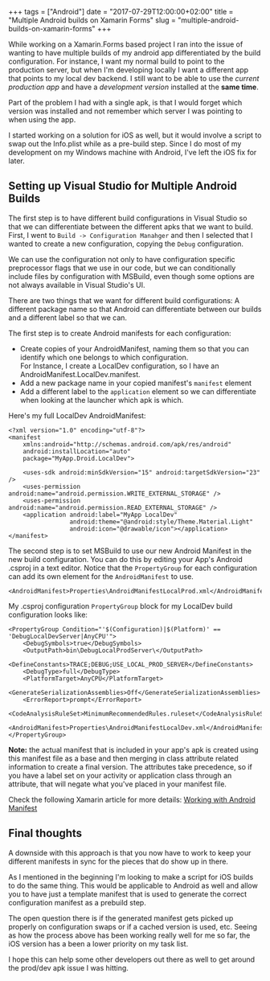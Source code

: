 +++
tags = ["Android"]
date = "2017-07-29T12:00:00+02:00"
title = "Multiple Android builds on Xamarin Forms"
slug = "multiple-android-builds-on-xamarin-forms"
+++

While working on a Xamarin.Forms based project I ran into the issue of wanting to have multiple builds of my android app differentiated by the build configuration.  For instance, I want my normal build to point to the production server, but when I'm developing locally I want a different app that points to my local dev backend.  I still want to be able to use the _current production app_ and have a _development version_ installed at the **same time**.

Part of the problem I had with a single apk, is that I would forget which version was installed and not remember which server I was pointing to when using the app.

I started working on a solution for iOS as well, but it would involve a script to swap out the Info.plist while as a pre-build step.  Since I do most of my development on my Windows machine with Android, I've left the iOS fix for later.

## Setting up Visual Studio for Multiple Android Builds

The first step is to have different build configurations in Visual Studio so that we can differentiate between the different apks that we want to build.  First, I went to `Build -> Configuration Manahger` and then I selected that I wanted to create a new configuration, copying the `Debug` configuration.

We can use the configuration not only to have configuration specific preprocessor flags that we use in our code, but we can conditionally include files by configuration with MSBuild, even though some options are not always available in Visual Studio's UI.

There are two things that we want for different build configurations: A different package name so that Android can differentiate between our builds and a different label so that we can.

The first step is to create Android manifests for each configuration:

- Create copies of your AndroidManifest, naming them so that you can identify which one belongs to which configuration.  
For Instance, I create a LocalDev configuration, so I have an AndroidManifest.LocalDev.manifest.
- Add a new package name in your copied manifest's `manifest` element
- Add a different label to the `application` element so we can differentiate when looking at the launcher which apk is which.

Here's my full LocalDev AndroidManifest:

    <?xml version="1.0" encoding="utf-8"?>
    <manifest 
        xmlns:android="http://schemas.android.com/apk/res/android" 
        android:installLocation="auto" 
        package="MyApp.Droid.LocalDev">

        <uses-sdk android:minSdkVersion="15" android:targetSdkVersion="23" />
        <uses-permission android:name="android.permission.WRITE_EXTERNAL_STORAGE" />
        <uses-permission android:name="android.permission.READ_EXTERNAL_STORAGE" />
        <application android:label="MyApp LocalDev"
                     android:theme="@android:style/Theme.Material.Light" 
                     android:icon="@drawable/icon"></application>
    </manifest>

The second step is to set MSBuild to use our new Android Manifest in the new build configuration.  You can do this by editing your App's Android .csproj in a text editor.  Notice that the `PropertyGroup` for each configuration can add its own element for the `AndroidManifest` to use.

    <AndroidManifest>Properties\AndroidManifestLocalProd.xml</AndroidManifest>


My .csproj configuration `PropertyGroup` block for my LocalDev build configuration looks like:

    <PropertyGroup Condition="'$(Configuration)|$(Platform)' == 'DebugLocalDevServer|AnyCPU'">
        <DebugSymbols>true</DebugSymbols>
        <OutputPath>bin\DebugLocalProdServer\</OutputPath>
        <DefineConstants>TRACE;DEBUG;USE_LOCAL_PROD_SERVER</DefineConstants>
        <DebugType>full</DebugType>
        <PlatformTarget>AnyCPU</PlatformTarget>
        <GenerateSerializationAssemblies>Off</GenerateSerializationAssemblies>
        <ErrorReport>prompt</ErrorReport>
        <CodeAnalysisRuleSet>MinimumRecommendedRules.ruleset</CodeAnalysisRuleSet>
        <AndroidManifest>Properties\AndroidManifestLocalDev.xml</AndroidManifest>
    </PropertyGroup>

**Note:** the actual manifest that is included in your app's apk is created using this manifest file as a base and then merging in class attribute related information to create a final version.  The attributes take precedence, so if you have a label set on your activity or application class through an attribute, that will negate what you've placed in your manifest file.

Check the following Xamarin article for more details: [Working with Android Manifest](https://developer.xamarin.com/guides/android/advanced_topics/working_with_androidmanifest.xml/)


## Final thoughts
A downside with this approach is that you now have to work to keep your different manifests in sync for the pieces that do show up in there.  

As I mentioned in the beginning I'm looking to make a script for iOS builds to do the same thing.  This would be applicable to Android as well and allow you to have just a template manifest that is used to generate the correct configuration manifest as a prebuild step.  

The open question there is if the generated manifest gets picked up properly on configuration swaps or if a cached version is used, etc.  Seeing as how the process above has been working really well for me so far, the iOS version has a been a lower priority on my task list.

I hope this can help some other developers out there as well to get around the prod/dev apk issue I was hitting.

<div id="commento"></div>
<script src="https://cdn.commento.io/js/commento.js"></script>
